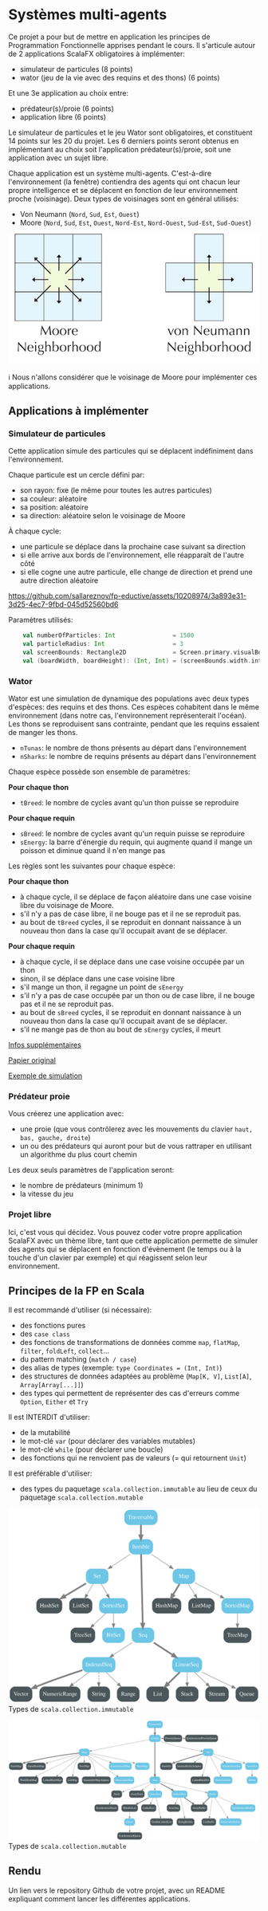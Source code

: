 # Systèmes multi-agents

Ce projet a pour but de mettre en application les principes de Programmation Fonctionnelle apprises pendant le cours.
Il s'articule autour de 2 applications ScalaFX obligatoires à implémenter:
- simulateur de particules (8 points)
- wator (jeu de la vie avec des requins et des thons) (6 points)

Et une 3e application au choix entre:
- prédateur(s)/proie (6 points)
- application libre (6 points)

Le simulateur de particules et le jeu Wator sont obligatoires, et constituent 14 points sur les 20 du projet.
Les 6 derniers points seront obtenus en implémentant au choix soit l'application prédateur(s)/proie, soit une application avec
un sujet libre.

Chaque application est un système multi-agents. C'est-à-dire l'environnement (la fenêtre) contiendra des agents qui ont
chacun leur propre intelligence et se déplacent en fonction de leur environnement proche (voisinage). Deux types de
voisinages sont en général utilisés:
- Von Neumann (`Nord`, `Sud`, `Est`, `Ouest`)
- Moore (`Nord`, `Sud`, `Est`, `Ouest`, `Nord-Est`, `Nord-Ouest`, `Sud-Est`, `Sud-Ouest`)

![Neighbourhood](images/neighbourhood.jpeg)

:information_source: Nous n'allons considérer que le voisinage de Moore pour implémenter ces applications.

## Applications à implémenter

### Simulateur de particules

Cette application simule des particules qui se déplacent indéfiniment dans l'environnement.

Chaque particule est un cercle défini par:
- son rayon: fixe (le même pour toutes les autres particules)
- sa couleur: aléatoire
- sa position: aléatoire
- sa direction: aléatoire selon le voisinage de Moore

À chaque cycle:
- une particule se déplace dans la prochaine case suivant sa direction
- si elle arrive aux bords de l'environnement, elle réapparaît de l'autre côté
- si elle cogne une autre particule, elle change de direction et prend une autre direction aléatoire

https://github.com/sallareznov/fp-eductive/assets/10208974/3a893e31-3d25-4ec7-9fbd-045d52560bd6

Paramètres utilisés:
```scala
    val numberOfParticles: Int                = 1500
    val particleRadius: Int                   = 3
    val screenBounds: Rectangle2D             = Screen.primary.visualBounds
    val (boardWidth, boardHeight): (Int, Int) = (screenBounds.width.intValue, screenBounds.height.intValue)
```

### Wator

Wator est une simulation de dynamique des populations avec deux types d'espèces: des requins et des thons. Ces
espèces cohabitent dans le même environnement (dans notre cas, l'environnement représenterait l'océan). Les thons se
reproduisent sans contrainte, pendant que les requins essaient de manger les thons.

- `nTunas`: le nombre de thons présents au départ dans l'environnement
- `nSharks`: le nombre de requins présents au départ dans l'environnement

Chaque espèce possède son ensemble de paramètres:

**Pour chaque thon**
- `tBreed`: le nombre de cycles avant qu'un thon puisse se reproduire

**Pour chaque requin**
- `sBreed`: le nombre de cycles avant qu'un requin puisse se reproduire
- `sEnergy`: la barre d'énergie du requin, qui augmente quand il mange un poisson et diminue quand il n'en mange pas

Les règles sont les suivantes pour chaque espèce:

**Pour chaque thon**
- à chaque cycle, il se déplace de façon aléatoire dans une case voisine libre du voisinage de Moore.
- s'il n'y a pas de case libre, il ne bouge pas et il ne se reproduit pas.
- au bout de `tBreed` cycles, il se reproduit en donnant naissance à un nouveau thon dans la case qu'il occupait avant
de se déplacer.

**Pour chaque requin**
- à chaque cycle, il se déplace dans une case voisine occupée par un thon
- sinon, il se déplace dans une case voisine libre
- s'il mange un thon, il regagne un point de `sEnergy`
- s'il n'y a pas de case occupée par un thon ou de case libre, il ne bouge pas et il ne se reproduit pas.
- au bout de `sBreed` cycles, il se reproduit en donnant naissance à un nouveau thon dans la case qu'il occupait avant
    de se déplacer.
- s'il ne mange pas de thon au bout de `sEnergy` cycles, il meurt

[Infos supplémentaires](https://en.wikipedia.org/wiki/Wa-Tor)

[Papier original](https://softology.pro/papers/wator_dewdney.pdf)

[Exemple de simulation](https://www.youtube.com/watch?v=YnYjjbrWNk0&t=30s)

### Prédateur proie

Vous créerez une application avec:
- une proie (que vous contrôlerez avec les mouvements du clavier `haut, bas, gauche, droite`)
- un ou des prédateurs qui auront pour but de vous rattraper en utilisant un algorithme du plus court chemin

Les deux seuls paramètres de l'application seront:
- le nombre de prédateurs (minimum 1)
- la vitesse du jeu

### Projet libre

Ici, c'est vous qui décidez. Vous pouvez coder votre propre application ScalaFX avec un thème libre, tant
que cette application permette de simuler des agents qui se déplacent en fonction d'évènement (le temps ou à
la touche d'un clavier par exemple) et qui réagissent selon leur environnement.

## Principes de la FP en Scala

Il est recommandé d'utiliser (si nécessaire):
- des fonctions pures
- des `case class`
- des fonctions de transformations de données comme `map`, `flatMap`, `filter`, `foldLeft`, `collect`...
- du pattern matching (`match / case`)
- des alias de types (exemple: `type Coordinates = (Int, Int)`)
- des structures de données adaptées au problème (`Map[K, V]`, `List[A]`, `Array[Array[...]]`)
- des types qui permettent de représenter des cas d'erreurs comme `Option`, `Either` et `Try`

Il est INTERDIT d'utiliser:
- de la mutabilité
- le mot-clé `var` (pour déclarer des variables mutables)
- le mot-clé `while` (pour déclarer une boucle)
- des fonctions qui ne renvoient pas de valeurs (= qui retournent `Unit`)


Il est préférable d'utiliser:
- des types du paquetage `scala.collection.immutable` au lieu de ceux du paquetage `scala.collection.mutable`

![immutable types](images/immutable-types.svg)
Types de `scala.collection.immutable`

![mutable types](images/mutable-types.svg)
Types de `scala.collection.mutable`

## Rendu

Un lien vers le repository Github de votre projet, avec un README expliquant comment lancer les différentes applications.
